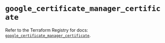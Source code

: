 # `google_certificate_manager_certificate`

Refer to the Terraform Registry for docs: [`google_certificate_manager_certificate`](https://registry.terraform.io/providers/hashicorp/google-beta/6.18.1/docs/resources/google_certificate_manager_certificate).
